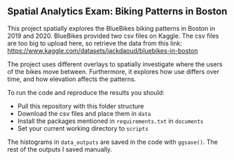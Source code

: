 ## Spatial Analytics Exam: Biking Patterns in Boston 
This project spatially explores the BlueBikes biking patterns in Boston in 2019 and 2020. BlueBikes provided two csv files on Kaggle. The csv files are too big to upload here, so retrieve the data from this link: https://www.kaggle.com/datasets/jackdaoud/bluebikes-in-boston

The project uses different overlays to spatially investigate where the users of the bikes move between. Furthermore, it explores how use differs over time, and how elevation affects the patterns.

To run the code and reproduce the results you should:
- Pull this repository with this folder structure
- Download the csv files and place them in ```data```
- Install the packages mentioned in ```requirements.txt``` in ```documents```
- Set your current working directory to ```scripts```

The histograms in ```data_outputs``` are saved in the code with ```ggsave()```. The rest of the outputs I saved manually.
